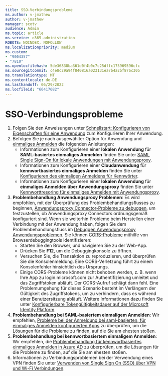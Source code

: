```yaml
---
title: SSO-Verbindungsprobleme
ms.author: v-jmathew
author: v-jmathew
manager: scotv
audience: Admin
ms.topic: article
ms.service: o365-administration
ROBOTS: NOINDEX, NOFOLLOW
ms.localizationpriority: medium
ms.custom:
- "9004357"
- "7810"
ms.openlocfilehash: 5de36838ba361d0f4b0c7c25dffc175969596cfc
ms.sourcegitcommit: c4e8c29a94f840816a023131ea7b4a2bf876c305
ms.translationtype: MT
ms.contentlocale: de-DE
ms.lasthandoff: 06/29/2022
ms.locfileid: "66417082"
---
```

# <a name="sso-connection-issues"></a>SSO-Verbindungsprobleme

1. Folgen Sie den Anweisungen unter [Schnellstart: Konfigurieren von Eigenschaften für eine Anwendung](https://docs.microsoft.com/azure/active-directory/manage-apps/add-application-portal-configure) zum Konfigurieren Ihrer Anwendung.
2. Befolgen Sie je nach ausgewählter Option für Anwendung und [einmaliges Anmelden](https://docs.microsoft.com/azure/active-directory/manage-apps/sso-options) die folgenden Anleitungen:
    - Informationen zum Konfigurieren einer **lokalen Anwendung** für **SAML-basiertes einmaliges Anmelden** finden Sie unter [SAML Single Sign-On für lokale Anwendungen mit Anwendungsproxy](https://docs.microsoft.com/azure/active-directory/manage-apps/application-proxy-configure-single-sign-on-on-premises-apps).
    - Informationen zum Konfigurieren einer **Cloudanwendung** für **kennwortbasiertes einmaliges Anmelden** finden Sie unter  [Konfigurieren des einmaligen Anmeldens für Kennwörter](https://docs.microsoft.com/azure/active-directory/manage-apps/configure-password-single-sign-on-non-gallery-applications).
    - Informationen zum Konfigurieren einer **lokalen Anwendung** für **einmaliges Anmelden über Anwendungsproxy** finden Sie unter [Kennworttresoring für einmaliges Anmelden mit Anwendungsproxy](https://docs.microsoft.com/azure/active-directory/manage-apps/application-proxy-configure-single-sign-on-password-vaulting).
3. **Problembehandlung Anwendungsproxy Problemen**: Es wird empfohlen, mit der Überprüfung des Problembehandlungsflusses zu beginnen, [Anwendungsproxy Connector-Probleme zu debuggen](https://docs.microsoft.com/azure/active-directory/manage-apps/application-proxy-debug-connectors), um festzustellen, ob Anwendungsproxy Connectors ordnungsgemäß konfiguriert sind. Wenn sie weiterhin Probleme beim Herstellen einer Verbindung mit der Anwendung haben, folgen Sie dem Problembehandlungsfluss im [Debuggen Anwendungsproxy Anwendungsproblemen](https://docs.microsoft.com/azure/active-directory/manage-apps/application-proxy-debug-apps). Sie können [CORS-Probleme](https://docs.microsoft.com/azure/active-directory/manage-apps/application-proxy-understand-cors-issues#understand-and-identify-cors-issues) mithilfe von Browserdebuggingtools identifizieren:
    - Starten Sie den Browser, und navigieren Sie zu der Web-App.
    - Drücken Sie **F12**, um die Debuggingkonsole zu öffnen.
    - Versuchen Sie, die Transaktion zu reproduzieren, und überprüfen Sie die Konsolenmeldung. Eine CORS-Verletzung führt zu einem Konsolenfehler hinsichtlich des Ursprungs.
    - Einige CORS-Probleme können nicht behoben werden, z. B. wenn Ihre App zu login.microsoft.com zur Authentifizierung umleitet und das Zugriffstoken abläuft. Der CORS-Aufruf schlägt dann fehl. Eine Problemumgehung für dieses Szenario besteht im Verlängern der Gültigkeit des Zugriffstokens, um zu verhindern, dass es während einer Benutzersitzung abläuft. Weitere Informationen dazu finden Sie unter [Konfigurierbare Tokengültigkeitsdauer auf der Microsoft Identity Platform](https://docs.microsoft.com/azure/active-directory/develop/active-directory-configurable-token-lifetimes).
4. **Problembehandlung bei SAML-basiertem einmaligem Anmelden**: Wir empfehlen, [Probleme bei der Anmeldung bei saml-basierten, für einmaliges Anmelden konfigurierten Apps](https://docs.microsoft.com/azure/active-directory/manage-apps/application-sign-in-problem-federated-sso-gallery) zu überprüfen, um die Lösungen für die Probleme zu finden, auf die Sie am ehesten stoßen.
5. **Problembehandlung bei kennwortbasiertem einmaligem Anmelden**: Wir empfehlen, die [Problembehandlung für kennwortbasiertes einmaliges Anmelden in Azure AD](https://docs.microsoft.com/azure/active-directory/manage-apps/troubleshoot-password-based-sso) zu überprüfen, um die Lösungen für die Probleme zu finden, auf die Sie am ehesten stoßen.
6. Informationen zu Verbindungsproblemen bei der Verwendung eines VPN finden Sie unter [Verwenden von Single Sign On (SSO) über VPN und Wi-Fi Verbindungen](https://docs.microsoft.com/windows/security/identity-protection/vpn/how-to-use-single-sign-on-sso-over-vpn-and-wi-fi-connections).
